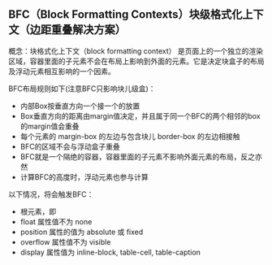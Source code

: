 ## BFC（Block Formatting Contexts）块级格式化上下文（边距重叠解决方案）

概念：块格式化上下文（block formatting context） 是页面上的一个独立的渲染区域，容器里面的子元素不会在布局上影响到外面的元素。它是决定块盒子的布局及浮动元素相互影响的一个因素。

BFC布局规则如下(注意BFC只影响块儿级盒)：
* 内部Box按垂直方向一个接一个的放置
* Box垂直方向的距离由margin值决定，并且属于同一个BFC的两个相邻的box的margin值会重叠
* 每个元素的 margin-box 的左边与包含块儿 border-box 的左边相接触
* BFC的区域不会与浮动盒子重叠
* BFC就是一个隔绝的容器，容器里面的子元素不影响外面元素的布局，反之亦然
* 计算BFC的高度时，浮动元素也参与计算

以下情况，将会触发BFC：
* 根元素，即 <html>
* float 属性值不为 none
* position 属性的值为 absolute 或 fixed
* overflow 属性值不为 visible
* display 属性值为 inline-block, table-cell, table-caption

